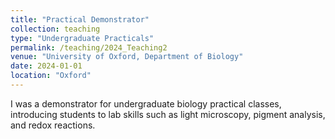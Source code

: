 ```yaml
---
title: "Practical Demonstrator"
collection: teaching
type: "Undergraduate Practicals"
permalink: /teaching/2024_Teaching2
venue: "University of Oxford, Department of Biology"
date: 2024-01-01
location: "Oxford"
---
```


I was a demonstrator for undergraduate biology practical classes, introducing students to lab skills such as light microscopy, pigment analysis, and redox reactions. 
